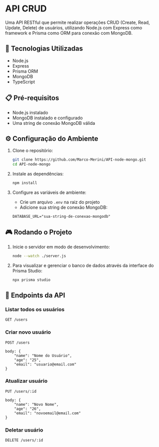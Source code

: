 # API CRUD

Uma API RESTful que permite realizar operações CRUD (Create, Read, Update, Delete) de usuários, utilizando Node.js com Express como framework e Prisma como ORM para conexão com MongoDB.

## 🚀 Tecnologias Utilizadas

* Node.js
* Express
* Prisma ORM
* MongoDB
* TypeScript

## 📋 Pré-requisitos

* Node.js instalado
* MongoDB instalado e configurado
* Uma string de conexão MongoDB válida

## ⚙️ Configuração do Ambiente

1. Clone o repositório:
   ```bash
   git clone https://github.com/Marco-Merini/API-node-mongo.git
   cd API-node-mongo
   ```

2. Instale as dependências:
   ```bash
   npm install
   ```

3. Configure as variáveis de ambiente:
   * Crie um arquivo `.env` na raiz do projeto
   * Adicione sua string de conexão MongoDB:
   ```env
   DATABASE_URL="sua-string-de-conexao-mongodb"
   ```

## 🎮 Rodando o Projeto

1. Inicie o servidor em modo de desenvolvimento:
   ```bash
   node --watch ./server.js
   ```

2. Para visualizar e gerenciar o banco de dados através da interface do Prisma Studio:
   ```bash
   npx prisma studio
   ```

## 🔗 Endpoints da API

### Listar todos os usuários
```http
GET /users
```

### Criar novo usuário
```http
POST /users

body: {
    "name": "Nome do Usuário",
    "age": "25",
    "email": "usuario@email.com"
}
```

### Atualizar usuário
```http
PUT /users/:id

body: {
    "name": "Novo Nome",
    "age": "26",
    "email": "novoemail@email.com"
}
```

### Deletar usuário
```http
DELETE /users/:id
```
